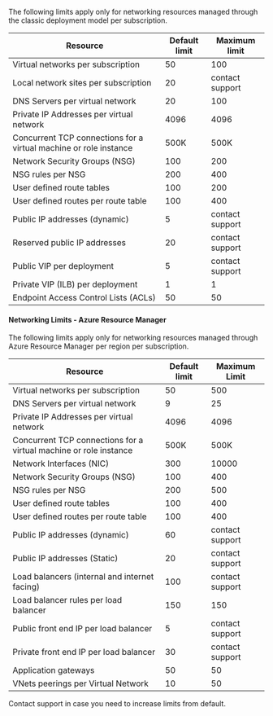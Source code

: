The following limits apply only for networking resources managed through the classic deployment model per subscription.

Resource| Default limit | Maximum limit
--- | --- | --- 
Virtual networks per subscription | 50 | 100
Local network sites per subscription | 20 | contact support
DNS Servers per virtual network | 20 | 100
Private IP Addresses per virtual network | 4096 | 4096
Concurrent TCP connections for a virtual machine or role instance | 500K | 500K 
Network Security Groups (NSG) | 100 | 200
NSG rules per NSG | 200 | 400
User defined route tables | 100 | 200
User defined routes per route table | 100 | 400
Public IP addresses (dynamic) | 5 | contact support
Reserved public IP addresses | 20 | contact support
Public VIP per deployment | 5 | contact support
Private VIP (ILB) per deployment | 1 | 1
Endpoint Access Control Lists (ACLs) | 50 | 50


#### <a name="azure-resource-manager-virtual-networking-limits"></a>Networking Limits - Azure Resource Manager

The following limits apply only for networking resources managed through Azure Resource Manager per region per subscription.

Resource| Default limit | Maximum Limit
--- | --- | ---
Virtual networks per subscription | 50 | 500
DNS Servers per virtual network | 9 | 25
Private IP Addresses per virtual network | 4096 | 4096
Concurrent TCP connections for a virtual machine or role instance | 500K |500K
Network Interfaces (NIC) | 300 | 10000
Network Security Groups (NSG) | 100 | 400
NSG rules per NSG | 200 | 500
User defined route tables | 100 | 400
User defined routes per route table | 100 | 400
Public IP addresses (dynamic) | 60 | contact support
Public IP addresses (Static) | 20 | contact support
Load balancers (internal and internet facing) | 100 | contact support
Load balancer rules per load balancer | 150 | 150
Public front end IP per load balancer | 5 | contact support
Private front end IP per load balancer | 30 | contact support
Application gateways | 50 | 50
VNets peerings per Virtual Network | 10 | 50

Contact support in case you need to increase limits from default.
